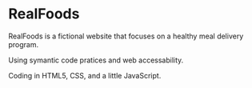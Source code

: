 # RealFoods
RealFoods is a fictional website that focuses on a healthy meal delivery program.

Using symantic code pratices and web accessability.  

Coding in HTML5, CSS, and a little JavaScript.
